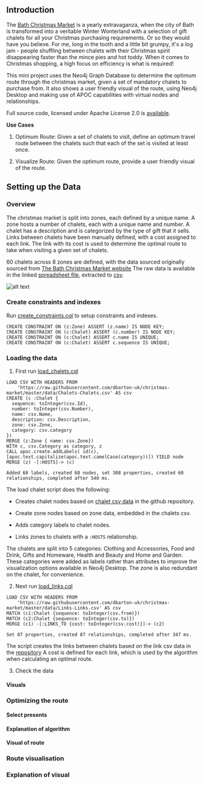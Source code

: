 ## Introduction

The [Bath Christmas Market](https://bathchristmasmarket.co.uk) is a yearly extravaganza, when the city of Bath is 
transformed into a veritable Winter Wonterland with a selection of gift chalets for all your Christmas purchasing 
requirements. Or so they would have you believe. For me, long in the tooth and a little bit grumpy, it's a log jam - people 
shuffling between chalets with their Christmas spirit disappearing faster than the mince pies and hot toddy. When it comes 
to Christmas shopping, a high focus on efficiency is what is required! 

This mini project uses the Neo4j Graph Database to determine the optimum route through the christmas market, given 
a set of mandatory chalets to purchase from. It also shows a user friendly visual of the route, using Neo4j Desktop and 
making use of APOC capabilities with virtual nodes and relationships.

Full source code, licensed under Apache License 2.0 is [available](https://github.com/dbarton-uk/christmas-market).
 
**Use Cases**

1. Optimum Route: Given a set of chalets to visit, define an optimum travel route between the chalets such that each of 
the set is visited at least once.
 
2. Visualize Route: Given the optimum route, provide a user friendly visual of the route.

## Setting up the Data

### Overview

The christmas market is split into zones, each defined by a unique name. A zone hosts a number of chalets, each with a 
unique name and number. A chalet has a description and is categorized by the type of gift that it sells. Links between 
chalets have been manually defined, with a cost assigned to each link. The link with its cost is used to determine the 
optimal route to take when visiting a given set of chalets.
 
60 chalets across 8 zones are defined, with the data sourced originally sourced from [The Bath Christmas Market website](https://bathchristmasmarket.co.uk) 
The raw data is available in the linked [spreadsheet file](https://github.com/dbarton-uk/christmas-market/blob/master/ChristmasMarket.numbers), 
extracted to [csv](https://github.com/dbarton-uk/christmas-market/tree/master/data).

![alt text](https://github.com/dbarton-uk/christmas-market/blob/master/docs/db_schema.png?raw=true "the schema")


### Create constraints and indexes

Run [create_constraints.cql](https://github.com/dbarton-uk/christmas-market/blob/master/scripts/create_constraints.cql)
to setup constraints and indexes. 

```cypher
CREATE CONSTRAINT ON (z:Zone) ASSERT (z.name) IS NODE KEY;
CREATE CONSTRAINT ON (c:Chalet) ASSERT (c.number) IS NODE KEY;
CREATE CONSTRAINT ON (c:Chalet) ASSERT c.name IS UNIQUE;
CREATE CONSTRAINT ON (c:Chalet) ASSERT c.sequence IS UNIQUE;
```

### Loading the data

1. First run [load_chalets.cql](https://github.com/dbarton-uk/christmas-market/blob/master/scripts/load_chalets.cql)

```cypher
LOAD CSV WITH HEADERS FROM 
	'https://raw.githubusercontent.com/dbarton-uk/christmas-market/master/data/Chalets-Chalets.csv' AS csv
CREATE (c :Chalet {
  sequence: toInteger(csv.Id),
  number: toInteger(csv.Number),
  name: csv.Name,
  description: csv.Description,
  zone: csv.Zone,
  category: csv.category
})
MERGE (z:Zone { name: csv.Zone})
WITH c, csv.Category as category, z
CALL apoc.create.addLabels( id(c), [apoc.text.capitalize(apoc.text.camelCase(category))]) YIELD node
MERGE (z) -[:HOSTS]-> (c)
```
`Added 68 labels, created 68 nodes, set 308 properties, created 60 relationships, completed after 540 ms.`

The load chalet script does the following:

- Creates chalet nodes based on [chalet csv data](https://github.com/dbarton-uk/christmas-market/blob/master/data/Chalets-Chalets.csv)
in the github repository.

- Create zone nodes based on zone data, embedded in the chalets csv.

- Adds category labels to chalet nodes. 

- Links zones to chalets with a `:HOSTS` relationship.

The chalets are split into 5 categories: Clothing and Accessories, Food and Drink, Gifts and Homeware, Health and Beauty 
and Home and Garden. These categories were added as labels rather than attributes to improve the visualization options 
available in Neo4j Desktop. The zone is also redundant on the chalet, for convenience.

2. Next run [load_links.cql](https://github.com/dbarton-uk/christmas-market/blob/master/scripts/load_links.cql)

```cypher
LOAD CSV WITH HEADERS FROM 
	'https://raw.githubusercontent.com/dbarton-uk/christmas-market/master/data/Links-Links.csv' AS csv
MATCH (c1:Chalet {sequence: toInteger(csv.from)})
MATCH (c2:Chalet {sequence: toInteger(csv.to)})
MERGE (c1) -[:LINKS_TO {cost: toInteger(csv.cost)}]-> (c2)
```

`Set 87 properties, created 87 relationships, completed after 347 ms.`

The script creates the links between chalets based on the link csv data in the [repository](https://github.com/dbarton-uk/christmas-market/blob/master/data/Links-Links.csv)
A cost is defined for each link, which is used by the algorithm when calculating an optimal route.

3. Check the data




#### Visuals

### Optimizing the route

#### Select presents
#### Explanation of algorithm
#### Visual of route

### Route visualisation
### Explanation of visual


